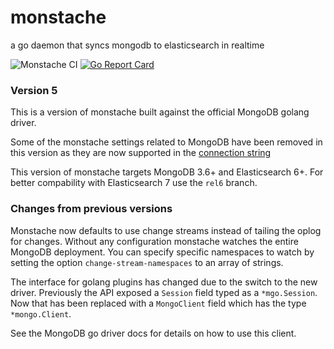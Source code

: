 # monstache
a go daemon that syncs mongodb to elasticsearch in realtime

![Monstache CI](https://github.com/rwynn/monstache/workflows/Monstache%20CI/badge.svg?branch=rel5)
[![Go Report Card](https://goreportcard.com/badge/github.com/rwynn/monstache)](https://goreportcard.com/report/github.com/rwynn/monstache)

### Version 5

This is a version of monstache built against the official MongoDB golang driver.

Some of the monstache settings related to MongoDB have been removed in this version as they are now supported in the 
[connection string](https://github.com/mongodb/mongo-go-driver/blob/v1.0.0/x/network/connstring/connstring.go)

This version of monstache targets MongoDB 3.6+ and Elasticsearch 6+. For better compability with Elasticsearch 7 use
the `rel6` branch.

### Changes from previous versions

Monstache now defaults to use change streams instead of tailing the oplog for changes.  Without any configuration
monstache watches the entire MongoDB deployment.  You can specify specific namespaces to watch by setting the option
`change-stream-namespaces` to an array of strings.

The interface for golang plugins has changed due to the switch to the new driver. Previously the API exposed
a `Session` field typed as a `*mgo.Session`.  Now that has been replaced with a `MongoClient` field which has the type
`*mongo.Client`. 

See the MongoDB go driver docs for details on how to use this client.
